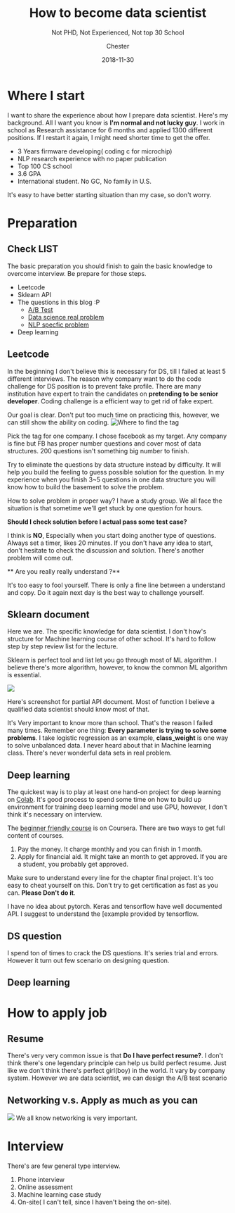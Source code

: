 ﻿---
layout:     post
title:      How to become data scientist
subtitle:   Not PHD, Not Experienced, Not top 30 School
date:       2018-11-30
author:    Chester
header-img: img/failure.jpg
catalog: true
tags:
    - Job
---
# Where I start
I want to share the experience about how I prepare data scientist. Here's my background. All I want you know is **I'm normal and not lucky guy**. I work in school as Research assistance for 6 months and applied 1300 different positions. If I restart it again, I might need shorter time to get the offer.

 - 3 Years firmware developing( coding c for microchip)
 - NLP research experience with no paper publication
 - Top 100 CS school
 - 3.6 GPA 
 - International student. No GC, No family in U.S.
 
 It's  easy to have better starting situation than my case,  so don't worry.
 
# Preparation


## Check LIST
The basic preparation you should finish to gain the basic knowledge to overcome interview. Be prepare for those steps. 
- Leetcode 
- Sklearn API
-  The questions in this blog :P
	- [A/B Test](https://chesterhsieh.github.io/2018/11/09/ABTest/)
	- [Data science real problem](https://chesterhsieh.github.io/2018/11/20/DS-Question-Collection/)
	- [NLP specfic problem](https://chesterhsieh.github.io/2018/12/02/2018-11-19-NLP_InterViewQuestion/)
- Deep learning
## Leetcode
In the beginning I don't believe this is necessary for DS, till I failed at least 5 different interviews. The reason why company want to do the code challenge for DS position is to prevent fake profile. There are many institution have expert to train the  candidates on **pretending to be senior developer**.  Coding challenge is a efficient way to get rid of fake expert. 

Our goal is clear. Don't put too much time on practicing this, however, we can still show the ability on coding. 
![
Where to find the tag](https://lh3.googleusercontent.com/y6szAzphgYGRKO2IETGBPvbP3-uWLplJZSQJEG1rxG31aFqDQq08_LYp8Xy2HTFXudayu2Gqaqhu "Tag")

Pick the tag for one company. I chose facebook as my target. Any company is fine but FB has proper number questions and cover most of data structures. 200 questions isn't something big number to finish.

Try to eliminate the questions by data structure instead by difficulty. It will help you build the feeling to guess possible solution for the question. In my experience when you finish 3~5 questions in one data structure you will know how to build the basement to solve the problem. 

How to solve problem in proper way? I have a study group. We all face the situation is that sometime we'll get stuck by one question for hours. 

**Should I check solution before I actual pass some test case?**

I think is **NO**, Especially when you start doing another type of questions. Always set a timer, likes 20 minutes. If you don't have any idea to start, don't hesitate to check the discussion and solution. There's another problem will come out.

** Are you really really understand ?**

It's too easy to fool yourself. There is only a fine line between a understand and copy. Do it again next day is the best way to challenge yourself.

## Sklearn document
Here we are. The specific knowledge for data scientist. I don't how's structure for Machine learning course of other school. It's hard to follow step by step review list for the lecture. 

Sklearn is perfect tool and list let you go through most of ML algorithm. I believe there's more algorithm, however, to know the common ML algorithm is essential. 


![](https://lh3.googleusercontent.com/0hxHu4GWzh9yOQmlovdKqaeg20BOc7EAWXi0mYm0-w-kgodxpcFVAl5CKi2AvYcFfEVzdiENzGYi)

Here's screenshot for partial API document. Most of function I believe a qualified data scientist should know most of that. 

It's Very important to know more than school. That's the reason I failed many times. Remember one thing: **Every parameter is trying to solve some problems**. I take logistic regression as an example, **class_weight** is one way to solve unbalanced data. I never heard about that in Machine learning class. There's never wonderful data sets in real problem.  

## Deep learning
The quickest way is to play at least one hand-on project for deep learning on [Colab](https://colab.research.google.com/). It's good process to spend some time on how to build up environment for training deep learning model and use GPU, however, I don't think it's necessary on interview. 

The [beginner friendly course](https://www.coursera.org/specializations/deep-learning) is on Coursera. There are two ways to get full content of courses.

 1. Pay the money. It charge monthly and you can finish in 1 month.
 2. Apply for financial aid. It might take an month to get approved. If you are a student, you probably get approved. 

Make sure to understand every line for the chapter final project. It's too easy to cheat yourself on this. Don't try to get certification as fast as you can. **Please Don't do it**.

I have no idea about pytorch. Keras and tensorflow have well documented API. I suggest to understand the [example provided by tensorflow.

## DS question
I spend ton of times to crack the DS questions. It's series trial and errors. However it turn out few scenario on designing question. 


## Deep learning

# How to apply job
## Resume 
There's very very common issue is that  **Do I have perfect resume?**. I don't think there's one legendary principle can help us build perfect resume. Just like we don't think there's perfect girl(boy) in the world. It vary by company system. However we are data scientist, we can design the A/B test scenario

## Networking v.s. Apply as much as you can

![](https://cdn-images-1.medium.com/max/1600/1*gBLsSYp3M9gYhsgprRHVww.jpeg)
We all know networking is very important.

# Interview 
There's are few general type interview.
1. Phone interview
2. Online assessment
3. Machine learning case study
4. On-site( I can't tell, since I haven't being the on-site).

<!--stackedit_data:
eyJoaXN0b3J5IjpbLTExNjk4OTM0MzAsLTE0MDkzMjg0ODcsNT
I3MTI2ODE2LDM5MTA5Nzk2MywxNDAzMTc4MjQ5LC0zOTQyNDE3
MjAsLTc0NzY4MTgwMywtNjQ2Nzk3MTg0LDEzMjM5OTY0MjcsMT
k5NTc2NDgxMywtODI3Njg2NzczXX0=
-->